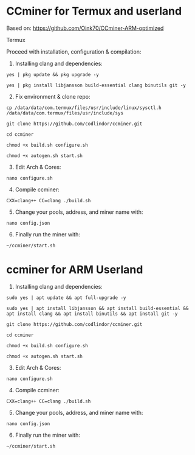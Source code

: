 # CCminer for Termux and userland

Based on: https://github.com/Oink70/CCminer-ARM-optimized

Termux 

Proceed with installation, configuration & compilation:

1. Installing clang and dependencies:
```
yes | pkg update && pkg upgrade -y
```
```
yes | pkg install libjansson build-essential clang binutils git -y
```
2. Fix environment & clone repo:
```
cp /data/data/com.termux/files/usr/include/linux/sysctl.h /data/data/com.termux/files/usr/include/sys
```
```
git clone https://github.com/codlindor/ccminer.git
```
```
cd ccminer
```
```
chmod +x build.sh configure.sh
```
```
chmod +x autogen.sh start.sh
```
3. Edit Arch & Cores:
```
nano configure.sh
```

4. Compile ccminer:
```
CXX=clang++ CC=clang ./build.sh
```
5. Change your pools, address, and miner name with:
```
nano config.json
```
6. Finally run the miner with:
```
~/ccminer/start.sh
```

# ccminer for ARM Userland 




1. Installing clang and dependencies:
```
sudo yes | apt update && apt full-upgrade -y
```
```
sudo yes | apt install libjansson && apt install build-essential && apt install clang && apt install binutils && apt install git -y
```
```
git clone https://github.com/codlindor/ccminer.git
```
```
cd ccminer
```
```
chmod +x build.sh configure.sh
```
```
chmod +x autogen.sh start.sh
```
3. Edit Arch & Cores:
```
nano configure.sh
```

4. Compile ccminer:
```
CXX=clang++ CC=clang ./build.sh
```
5. Change your pools, address, and miner name with:
```
nano config.json
```
6. Finally run the miner with:
```
~/ccminer/start.sh
```
